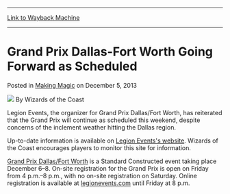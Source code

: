 
---
[Link to Wayback Machine](https://web.archive.org/web/20211019025556/https://magic.wizards.com/en/articles/archive/making-magic/grand-prix-dallas-fort-worth-going-forward-scheduled-2013-12-05)

[_metadata_:author]:- "Wizards of the Coast"
[_metadata_:description]:- "Legion Events, the organizer for Grand Prix Dallas/Fort Worth, has reiterated that the Grand Prix will continue as scheduled this weekend, despite concerns of the inclement weather hitting the Dallas region. Up-to-date information is available on Legion Events's website. Wizards of the Coast encourages players to monitor this site for information. Grand Prix Dallas/Fort Worth"
[_metadata_:generator]:- "Drupal 7 (http://drupal.org)"
[_metadata_:node]:- "686831"
[_metadata_:publish_date]:- "2013-12-05"
[_metadata_:source]:- "div-main-content"
[_metadata_:title]:- "Grand Prix Dallas-Fort Worth Going Forward as Scheduled"
[_metadata_:wayback_capture_timestamp]:- "2021-10-19 02:55:56"
[_metadata_:wayback_raw_url]:- "https://web.archive.org/web/20211019025556id_/https://magic.wizards.com/en/articles/archive/making-magic/grand-prix-dallas-fort-worth-going-forward-scheduled-2013-12-05"
[_metadata_:wayback_url]:- "https://magic.wizards.com/en/articles/archive/making-magic/grand-prix-dallas-fort-worth-going-forward-scheduled-2013-12-05"
---


Grand Prix Dallas-Fort Worth Going Forward as Scheduled
=======================================================



 Posted in [Making Magic](/en/articles/columns/making-magic)
 on December 5, 2013 






![](https://media.magic.wizards.com/styles/auth_small/public/images/person/wizards_author.jpg)
By Wizards of the Coast












Legion Events, the organizer for Grand Prix Dallas/Fort Worth, has reiterated that the Grand Prix will continue as scheduled this weekend, despite concerns of the inclement weather hitting the Dallas region.


 Up-to-date information is available on [Legion Events's website](http://legionevents.com/2013/12/04/gp-dfw-the-weather-and-you/). Wizards of the Coast encourages players to monitor this site for information. 



[Grand Prix Dallas/Fort Worth](http://www.wizards.com/magic/tcg/events.aspx?x=mtg/event/grandprix/dallasfortworth13) is a Standard Constructed event taking place December 6–8. On-site registration for the Grand Prix is open on Friday from 4 p.m.–8 p.m., with no on-site registration on Saturday. Online registration is available at [legionevents.com](http://legionevents.com/) until Friday at 8 p.m. 







